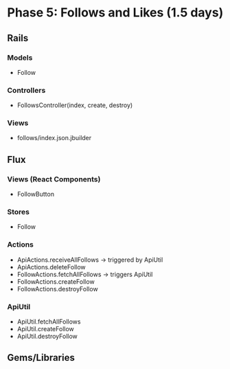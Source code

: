 # Phase 5: Follows and Likes (1.5 days)

## Rails
### Models
* Follow

### Controllers
* FollowsController(index, create, destroy)

### Views
* follows/index.json.jbuilder

## Flux
### Views (React Components)
* FollowButton


### Stores
* Follow

### Actions
* ApiActions.receiveAllFollows -> triggered by ApiUtil
* ApiActions.deleteFollow
* FollowActions.fetchAllFollows -> triggers ApiUtil
* FollowActions.createFollow
* FollowActions.destroyFollow

### ApiUtil
* ApiUtil.fetchAllFollows
* ApiUtil.createFollow
* ApiUtil.destroyFollow

## Gems/Libraries

